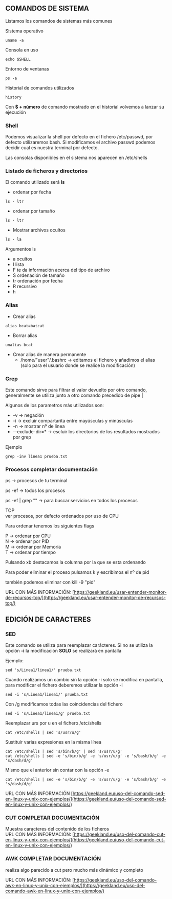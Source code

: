 ## COMANDOS DE SISTEMA

Listamos los comandos de sistemas más comunes

Sistema operativo

```shell
uname -a
```

Consola en uso
```shell
echo $SHELL 
```

Entorno de ventanas

```shell
ps -a
```

Historial de comandos utilizados

```shell
history
```

Con **$ + número** de comando mostrado en el historial volvemos a lanzar su ejecución

### Shell

Podemos visualizar la shell por defecto en el fichero /etc/passwd, por defecto utilizaremos bash. Si modificamos el archivo passwd podemos decidir cual es nuestra terminal por defecto.

Las consolas disponibles en el sistema nos aparecen en /etc/shells

### Listado de ficheros y directorios

El comando utilizado será **ls**


 - ordenar por fecha  
 ```shell
 ls - ltr
 ```
 - ordenar por tamaño
  ```shell
 ls - ltr
 ```
- Mostrar archivos ocultos
 ```shell
 ls - la
 ```


Argumentos ls  
- a ocultos  
- l lista  
- F te da información acerca del tipo de archivo  
- S ordenación de tamaño  
- tr ordenación por fecha  
- R recursivo  
- h 

### Alias
- Crear alias
```shell
alias bcat=batcat
```
- Borrar alias
```shell
unalias bcat
```

- Crear alias de manera permanente
	- /home/"user"/.bashrc -> editamos el fichero y añadimos el alias (solo para el usuario donde se realice la modificación)

### Grep

Este comando sirve para filtrar el valor devuelto por otro comando, generalmente se utiliza junto a otro comando precedido de pipe |

Algunos de los parametros más utilizados son:

- -v -> negación  
- -i -> excluir compartarita entre mayúsculas y minúsculas  
- -n -> mostrar nº de linea  
- --exclude-dir=* -> escluir los directorios de los resultados mostrados por grep  

Ejemplo 
```shell
grep -inv linea1 prueba.txt  
```
  
### Procesos completar documentación
ps -> procesos de tu terminal  
  
ps -ef -> todos los procesos  
  
ps -ef | grep "" -> para buscar servicios en todos los procesos  
  
TOP  
ver procesos, por defecto ordenados por uso de CPU  
  
Para ordenar tenemos los siguientes flags  
  
P -> ordenar por CPU  
N -> ordenar por PID  
M -> ordenar por Memoria  
T -> ordenar por tiempo  
  
Pulsando xb destacamos la columna por la que se esta ordenando  
  
Para poder eliminar el proceso pulsamos k y escribimos el nº de pid  
  
también podemos eliminar con kill -9 "pid"  
  
URL CON MÁS INFORMACIÓN: [https://geekland.eu/usar-entender-monitor-de-recursos-top/](https://geekland.eu/usar-entender-monitor-de-recursos-top/)  
## EDICIÓN DE CARACTERES

### SED

Este comando se utiliza para reemplazar carácteres. Si no se utiliza la opción **-i** la modificación **SOLO** se realizará en pantalla

Ejemplo:

```shell
sed 's/Linea1/linea1/' prueba.txt  
```

Cuando realizamos un cambio sin la opción -i solo se modifica en pantalla, para modificar el fichero deberemos utilizar la opción -i  
```shell
sed -i 's/Linea1/linea1/' prueba.txt  
```
  
Con /g modificamos todas las coincidencias del fichero  

```shell  
sed -i 's/Linea1/linea1/g' prueba.txt  
```
  
Reemplazar urs por u en el fichero /etc/shells  
```shell  
cat /etc/shells | sed 's/usr/u/g'  
``` 
  
Sustituir varias expresiones en la misma línea  
```shell
cat /etc/shells | sed 's/bin/b/g' | sed 's/usr/u/g'  
cat /etc/shells | sed -e 's/bin/b/g' -e 's/usr/u/g' -e 's/bash/b/g' -e 's/dash/d/g'  
  ``` 
Mismo que el anterior sin contar con la opción -e  
```shell
cat /etc/shells | sed -e 's/bin/b/g' -e 's/usr/u/g' -e 's/bash/b/g' -e 's/dash/d/g'  
  ``` 

URL CON MÁS INFORMACIÓN
[https://geekland.eu/uso-del-comando-sed-en-linux-y-unix-con-ejemplos/](https://geekland.eu/uso-del-comando-sed-en-linux-y-unix-con-ejemplos/)  

### CUT COMPLETAR DOCUMENTACIÓN

Muestra caracteres del contenido de los ficheros  
URL CON MÁS INFORMACIÓN: [https://geekland.eu/uso-del-comando-cut-en-linux-y-unix-con-ejemplos/](https://geekland.eu/uso-del-comando-cut-en-linux-y-unix-con-ejemplos/)  
  
### AWK COMPLETAR DOCUMENTACIÓN

realiza algo parecido a cut pero mucho más dinámico y completo  
  
URL CON MÁS INFORMACIÓN: [https://geekland.eu/uso-del-comando-awk-en-linux-y-unix-con-ejemplos/](https://geekland.eu/uso-del-comando-awk-en-linux-y-unix-con-ejemplos/)  
  



